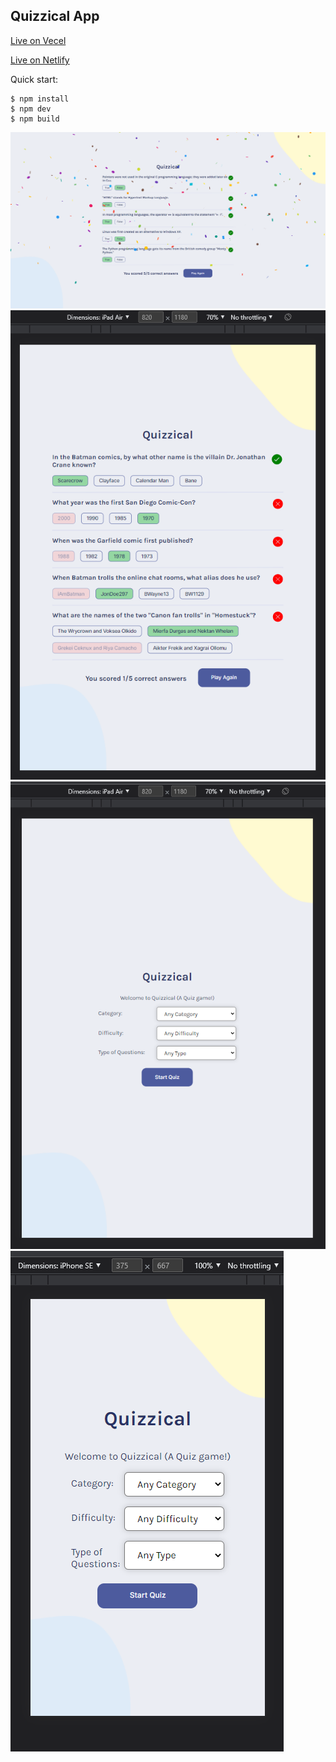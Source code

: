 ## Quizzical App

[Live on Vecel](https://quizzical-react-quiz-app.vercel.app/)

[Live on Netlify](https://quizzical-react-quiz-app.netlify.app/)

Quick start:

```
$ npm install
$ npm dev
$ npm build
```

![image](./src/assets/img.png)
![image](./src/assets/img-ipad-2.png)
![image](./src/assets/img-ipad.png)
![image](./src/assets/img-iphone.png)
